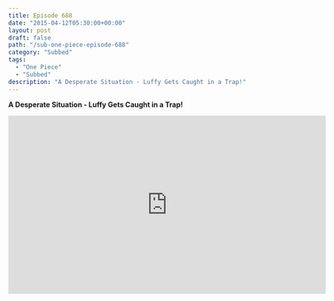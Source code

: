 ```yaml
---
title: Episode 688
date: "2015-04-12T05:30:00+00:00"
layout: post
draft: false
path: "/sub-one-piece-episode-688"
category: "Subbed"
tags:
  - "One Piece"
  - "Subbed"
description: "A Desperate Situation - Luffy Gets Caught in a Trap!"
---
```


**A Desperate Situation - Luffy Gets Caught in a Trap!**

<iframe width="640" height="360" src="https://www.rapidvideo.com/e/G6FRPGDU1Z" frameborder="0" marginwidth=0 marginheight=0 scrolling=no allowfullscreen></iframe>

